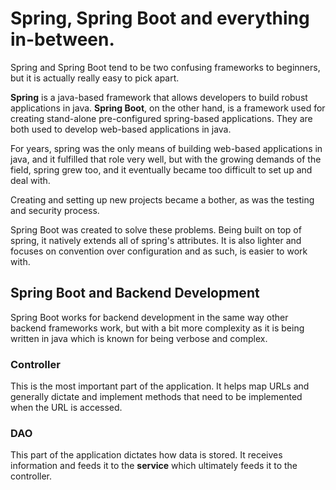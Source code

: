 # Spring, Spring Boot and everything in-between.

Spring and Spring Boot tend to be two confusing frameworks to beginners, but it is actually really easy to pick apart.

**Spring** is a java-based framework that allows developers to build robust applications in java.
**Spring Boot**, on the other hand, is a framework used for creating stand-alone pre-configured spring-based applications.
They are both used to develop web-based applications in java.

For years, spring was the only means of building web-based applications in java, and it fulfilled that role very well, but with the growing demands of the field, spring grew too, and it eventually became too difficult to set up and deal with.

Creating and setting up new projects became a bother, as was the testing and security process.

Spring Boot was created to solve these problems. Being built on top of spring, it natively extends all of spring's attributes.
It is also lighter and focuses on convention over configuration and as such, is easier to work with.

## Spring Boot and Backend Development

Spring Boot works for backend development in the same way other backend frameworks work, but with a bit more complexity as it is being written in java which is known for being verbose and complex.

### Controller

This is the most important part of the application. It helps map URLs and generally dictate and implement methods that need to be implemented when the URL is accessed.

### DAO

This part of the application dictates how data is stored. It receives information and feeds it to the **service** which ultimately feeds it to the controller.


